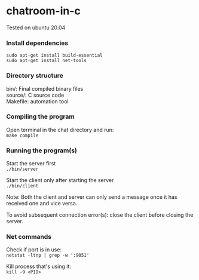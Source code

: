 # chatroom-in-c

Tested on ubuntu 20.04

### Install dependencies
`sudo apt-get install build-essential`  
`sudo apt-get install net-tools`

### Directory structure
bin/: Final compiled binary files  
source/: C source code  
Makefile: automation tool

### Compiling the program
Open terminal in the chat directory and run:  
`make compile`

### Running the program(s)
Start the server first  
`./bin/server`

Start the client only after starting the server  
`./bin/client`

Note:
Both the client and server can only send a message once it has received one and vice versa.

To avoid subsequent connection error(s): close the client before closing the server.

### Net commands
Check if port is in use:  
`netstat -ltnp | grep -w ':9051'`

Kill process that's using it:  
`kill -9 <PID>`
